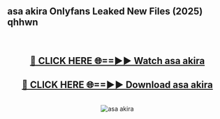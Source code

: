 <h2>asa akira Onlyfans Leaked New Files (2025) qhhwn</h2>
<br>
<div align="center">
<h2><a href="https://mediafiles.top/asa_akira&ref=git" rel="nofollow">🔴 CLICK HERE 🌐==►► Watch asa akira</a></h2>
<h2><a href="https://mediafiles.top/asa_akira&ref=git" rel="nofollow">🔴 CLICK HERE 🌐==►► Download asa akira</a></h2>
<br>
<a href="https://mediafiles.top/asa_akira&ref=git" rel="nofollow" data-target="animated-image.originalLink"><img src="https://i.ibb.co.com/xMMVF88/686577567.gif" alt="asa akira" style="max-width: 100%; display: inline-block;" data-target="animated-image.originalImage"></a>
</div>
<br>
<br>
